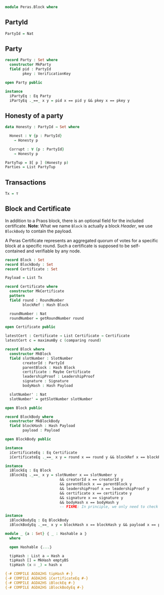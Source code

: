 ```agda
module Peras.Block where
```

<!--
```agda
open import Haskell.Prelude

open import Data.Product using (∃; ∃-syntax)

open import Peras.Crypto
open import Peras.Numbering
open import Peras.Util

{-# FOREIGN AGDA2HS
{-# LANGUAGE DeriveGeneric #-}
import GHC.Generics (Generic)
import Peras.Crypto (Hash (..), Hashable (..))
import Prelude hiding (round)
#-}

{-# FOREIGN GHC
import qualified Peras.Block as G
#-}
```
-->

## PartyId

```agda
PartyId = Nat
```

<!--
```agda
{-# FOREIGN AGDA2HS
-- Use `Integer` for compatibility with `MAlonzo`.
type PartyId = Integer
#-}
```
-->

## Party

```agda
record Party : Set where
  constructor MkParty
  field pid : PartyId
        pkey : VerificationKey

open Party public

instance
  iPartyEq : Eq Party
  iPartyEq ._==_ x y = pid x == pid y && pkey x == pkey y
```

<!--
```agda
{-# COMPILE AGDA2HS Party deriving (Generic) #-}
{-# COMPILE GHC Party = data G.Party (G.MkParty) #-}
{-# COMPILE AGDA2HS iPartyEq #-}
```
-->

## Honesty of a party

```agda
data Honesty : PartyId → Set where

  Honest : ∀ {p : PartyId}
    → Honesty p

  Corrupt : ∀ {p : PartyId}
    → Honesty p
```

```agda
PartyTup = ∃[ p ] (Honesty p)
Parties = List PartyTup
```

## Transactions

```agda
Tx = ⊤
```

<!--
```agda
{-# COMPILE AGDA2HS Tx #-}
```
-->

## Block and Certificate

In addition to a Praos block, there is an optional field for the included certificate.
**Note**: What we name `Block` is actually a block _Header_, we use `BlockBody` to contain the payload.

A Peras Certificate represents an aggregated quorum of votes for a specific block at a specific round.
Such a certificate is supposed to be self-contained and verifiable by any node.

```agda
record Block : Set
record BlockBody : Set
record Certificate : Set

Payload = List Tx

record Certificate where
  constructor MkCertificate
  pattern
  field round : RoundNumber
        blockRef : Hash Block

  roundNumber : Nat
  roundNumber = getRoundNumber round

open Certificate public

latestCert : Certificate → List Certificate → Certificate
latestCert c = maximumBy c (comparing round)

record Block where
  constructor MkBlock
  field slotNumber : SlotNumber
        creatorId : PartyId
        parentBlock : Hash Block
        certificate : Maybe Certificate
        leadershipProof : LeadershipProof
        signature : Signature
        bodyHash : Hash Payload

  slotNumber' : Nat
  slotNumber' = getSlotNumber slotNumber

open Block public

record BlockBody where
  constructor MkBlockBody
  field blockHash : Hash Payload
        payload : Payload

open BlockBody public
```
<!--
```agda
{-# COMPILE AGDA2HS Payload #-}
{-# COMPILE AGDA2HS Block deriving (Generic) #-}
{-# COMPILE GHC Block = data G.Block (G.MkBlock) #-}
{-# COMPILE AGDA2HS BlockBody deriving (Generic) #-}
{-# COMPILE GHC BlockBody = data G.BlockBody (G.MkBlockBody) #-}
{-# COMPILE AGDA2HS Certificate deriving (Generic) #-}
{-# COMPILE GHC Certificate = data G.Certificate (G.MkCertificate) #-}
```
-->

```agda
instance
  iCertificateEq : Eq Certificate
  iCertificateEq ._==_ x y = round x == round y && blockRef x == blockRef y

instance
  iBlockEq : Eq Block
  iBlockEq ._==_ x y = slotNumber x == slotNumber y
                         && creatorId x == creatorId y
                         && parentBlock x == parentBlock y
                         && leadershipProof x == leadershipProof y
                         && certificate x == certificate y
                         && signature x == signature y
                         && bodyHash x == bodyHash y
                         -- FIXME: In principle, we only need to check equality of the signatures.

instance
  iBlockBodyEq : Eq BlockBody
  iBlockBodyEq ._==_ x y = blockHash x == blockHash y && payload x == payload y

module _ {a : Set} ⦃ _ : Hashable a ⦄
  where

  open Hashable ⦃...⦄

  tipHash : List a → Hash a
  tipHash [] = MkHash emptyBS
  tipHash (x ∷ _) = hash x

{-# COMPILE AGDA2HS tipHash #-}
{-# COMPILE AGDA2HS iCertificateEq #-}
{-# COMPILE AGDA2HS iBlockEq #-}
{-# COMPILE AGDA2HS iBlockBodyEq #-}
```
